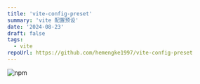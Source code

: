 ```yaml
---
title: 'vite-config-preset'
summary: 'vite 配置预设'
date: '2024-08-23'
draft: false
tags:
  - vite
repoUrl: https://github.com/hemengke1997/vite-config-preset
---
```


![npm](<https://img.shields.io/npm/v/vite-config-preset?labelColor=rgb(104%2C%20104%2C%20104)&color=rgb(20%20158%20202%2F%201)>)
